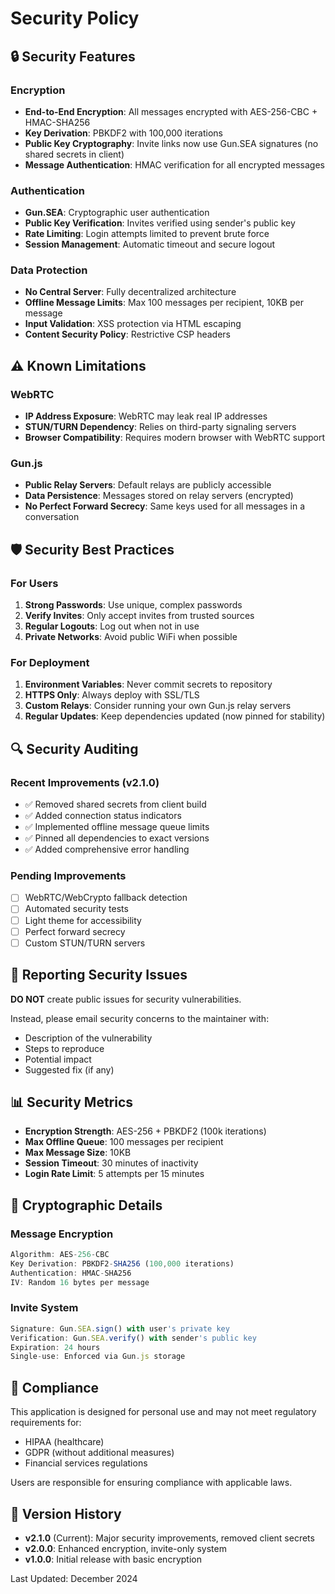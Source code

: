 # Security Policy

## 🔒 Security Features

### Encryption
- **End-to-End Encryption**: All messages encrypted with AES-256-CBC + HMAC-SHA256
- **Key Derivation**: PBKDF2 with 100,000 iterations
- **Public Key Cryptography**: Invite links now use Gun.SEA signatures (no shared secrets in client)
- **Message Authentication**: HMAC verification for all encrypted messages

### Authentication
- **Gun.SEA**: Cryptographic user authentication
- **Public Key Verification**: Invites verified using sender's public key
- **Rate Limiting**: Login attempts limited to prevent brute force
- **Session Management**: Automatic timeout and secure logout

### Data Protection
- **No Central Server**: Fully decentralized architecture
- **Offline Message Limits**: Max 100 messages per recipient, 10KB per message
- **Input Validation**: XSS protection via HTML escaping
- **Content Security Policy**: Restrictive CSP headers

## ⚠️ Known Limitations

### WebRTC
- **IP Address Exposure**: WebRTC may leak real IP addresses
- **STUN/TURN Dependency**: Relies on third-party signaling servers
- **Browser Compatibility**: Requires modern browser with WebRTC support

### Gun.js
- **Public Relay Servers**: Default relays are publicly accessible
- **Data Persistence**: Messages stored on relay servers (encrypted)
- **No Perfect Forward Secrecy**: Same keys used for all messages in a conversation

## 🛡️ Security Best Practices

### For Users
1. **Strong Passwords**: Use unique, complex passwords
2. **Verify Invites**: Only accept invites from trusted sources
3. **Regular Logouts**: Log out when not in use
4. **Private Networks**: Avoid public WiFi when possible

### For Deployment
1. **Environment Variables**: Never commit secrets to repository
2. **HTTPS Only**: Always deploy with SSL/TLS
3. **Custom Relays**: Consider running your own Gun.js relay servers
4. **Regular Updates**: Keep dependencies updated (now pinned for stability)

## 🔍 Security Auditing

### Recent Improvements (v2.1.0)
- ✅ Removed shared secrets from client build
- ✅ Added connection status indicators
- ✅ Implemented offline message queue limits
- ✅ Pinned all dependencies to exact versions
- ✅ Added comprehensive error handling

### Pending Improvements
- [ ] WebRTC/WebCrypto fallback detection
- [ ] Automated security tests
- [ ] Light theme for accessibility
- [ ] Perfect forward secrecy
- [ ] Custom STUN/TURN servers

## 🐛 Reporting Security Issues

**DO NOT** create public issues for security vulnerabilities.

Instead, please email security concerns to the maintainer with:
- Description of the vulnerability
- Steps to reproduce
- Potential impact
- Suggested fix (if any)

## 📊 Security Metrics

- **Encryption Strength**: AES-256 + PBKDF2 (100k iterations)
- **Max Offline Queue**: 100 messages per recipient
- **Max Message Size**: 10KB
- **Session Timeout**: 30 minutes of inactivity
- **Login Rate Limit**: 5 attempts per 15 minutes

## 🔐 Cryptographic Details

### Message Encryption
```javascript
Algorithm: AES-256-CBC
Key Derivation: PBKDF2-SHA256 (100,000 iterations)
Authentication: HMAC-SHA256
IV: Random 16 bytes per message
```

### Invite System
```javascript
Signature: Gun.SEA.sign() with user's private key
Verification: Gun.SEA.verify() with sender's public key
Expiration: 24 hours
Single-use: Enforced via Gun.js storage
```

## 📝 Compliance

This application is designed for personal use and may not meet regulatory requirements for:
- HIPAA (healthcare)
- GDPR (without additional measures)
- Financial services regulations

Users are responsible for ensuring compliance with applicable laws.

## 🚀 Version History

- **v2.1.0** (Current): Major security improvements, removed client secrets
- **v2.0.0**: Enhanced encryption, invite-only system
- **v1.0.0**: Initial release with basic encryption

Last Updated: December 2024